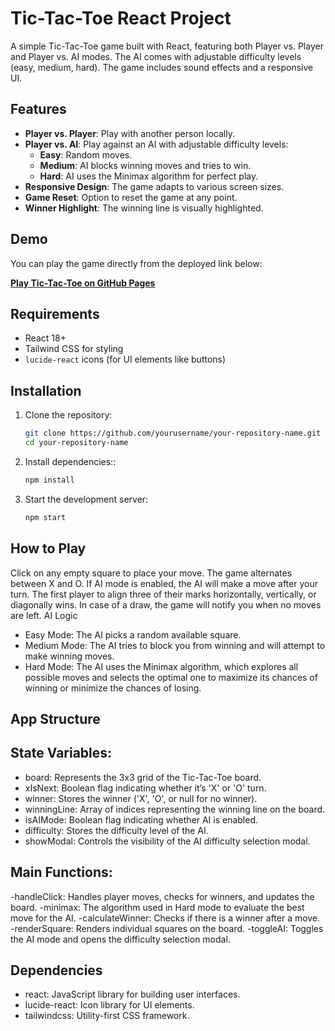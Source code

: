 # Tic-Tac-Toe React Project

A simple Tic-Tac-Toe game built with React, featuring both Player vs. Player and Player vs. AI modes. The AI comes with adjustable difficulty levels (easy, medium, hard). The game includes sound effects and a responsive UI.

## Features

- **Player vs. Player**: Play with another person locally.
- **Player vs. AI**: Play against an AI with adjustable difficulty levels:
  - **Easy**: Random moves.
  - **Medium**: AI blocks winning moves and tries to win.
  - **Hard**: AI uses the Minimax algorithm for perfect play.
- **Responsive Design**: The game adapts to various screen sizes.
- **Game Reset**: Option to reset the game at any point.
- **Winner Highlight**: The winning line is visually highlighted.

## Demo

You can play the game directly from the deployed link below:

**[Play Tic-Tac-Toe on GitHub Pages](https://diegotalaveracampos.github.io/unique_tic-tac-toe_game)**

## Requirements

- React 18+
- Tailwind CSS for styling
- `lucide-react` icons (for UI elements like buttons)

## Installation

1. Clone the repository:
   ```bash
   git clone https://github.com/yourusername/your-repository-name.git
   cd your-repository-name
2. Install dependencies::
   ```bash
   npm install
3. Start the development server:
   ```bash
   npm start
## How to Play
Click on any empty square to place your move.
The game alternates between X and O.
If AI mode is enabled, the AI will make a move after your turn.
The first player to align three of their marks horizontally, vertically, or diagonally wins.
In case of a draw, the game will notify you when no moves are left.
AI Logic
- Easy Mode: The AI picks a random available square.
- Medium Mode: The AI tries to block you from winning and will attempt to make winning moves.
- Hard Mode: The AI uses the Minimax algorithm, which explores all possible moves and selects the optimal one to maximize its chances of winning or minimize the chances of losing.
## App Structure

## State Variables:

- board: Represents the 3x3 grid of the Tic-Tac-Toe board.
- xIsNext: Boolean flag indicating whether it’s 'X' or 'O' turn.
- winner: Stores the winner ('X', 'O', or null for no winner).
- winningLine: Array of indices representing the winning line on the board.
- isAIMode: Boolean flag indicating whether AI is enabled.
- difficulty: Stores the difficulty level of the AI.
- showModal: Controls the visibility of the AI difficulty selection modal.

## Main Functions:

-handleClick: Handles player moves, checks for winners, and updates the board.
-minimax: The algorithm used in Hard mode to evaluate the best move for the AI.
-calculateWinner: Checks if there is a winner after a move.
-renderSquare: Renders individual squares on the board.
-toggleAI: Toggles the AI mode and opens the difficulty selection modal.

## Dependencies
- react: JavaScript library for building user interfaces.
- lucide-react: Icon library for UI elements.
- tailwindcss: Utility-first CSS framework.
